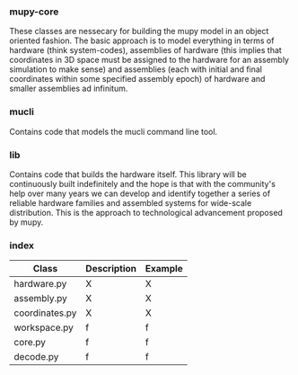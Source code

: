 

### mupy-core

These classes are nessecary for building the mupy model in an object oriented fashion. The basic approach is to model everything in terms of hardware (think system-codes), assemblies of hardware (this implies that coordinates in 3D space must be assigned to the hardware for an assembly simulation to make sense) and assemblies (each with initial and final coordinates within some specified assembly epoch) of hardware and smaller assemblies ad infinitum.  

### mucli

Contains code that models the mucli command line tool.

### lib

Contains code that builds the hardware itself. This library will be continuously built indefinitely and the hope is that with the community's help over many years we can develop and identify together a series of reliable hardware families and assembled systems for wide-scale distribution. This is the approach to technological advancement proposed by mupy.

### index

| Class         | Description                    |        Example       |
| --------------------- | ------------------------------ | ------------------------|
| hardware.py  | X | X  |
| assembly.py  | X | X  |
| coordinates.py  | X | X |
| workspace.py  | f | f |
| core.py  |f | f  |
| decode.py  |f | f  |